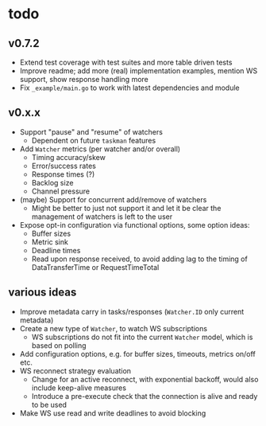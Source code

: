 # todo

## v0.7.2

- Extend test coverage with test suites and more table driven tests
- Improve readme; add more (real) implementation examples, mention WS support, show response handling more
- Fix `_example/main.go` to work with latest dependencies and module

## v0.x.x

- Support "pause" and "resume" of watchers
  - Dependent on future `taskman` features
- Add `Watcher` metrics (per watcher and/or overall)
  - Timing accuracy/skew
  - Error/success rates
  - Response times (?)
  - Backlog size
  - Channel pressure
- (maybe) Support for concurrent add/remove of watchers
  - Might be better to just not support it and let it be clear the management of watchers is left to the user
- Expose opt-in configuration via functional options, some option ideas:
  - Buffer sizes
  - Metric sink
  - Deadline times
  - Read upon response received, to avoid adding lag to the timing of DataTransferTime or RequestTimeTotal

## various ideas

- Improve metadata carry in tasks/responses (`Watcher.ID` only current metadata)
- Create a new type of `Watcher`, to watch WS subscriptions
  - WS subscriptions do not fit into the current `Watcher` model, which is based on polling
- Add configuration options, e.g. for buffer sizes, timeouts, metrics on/off etc.
- WS reconnect strategy evaluation
  - Change for an active reconnect, with exponential backoff, would also include keep-alive measures
  - Introduce a pre-execute check that the connection is alive and ready to be used
- Make WS use read and write deadlines to avoid blocking
